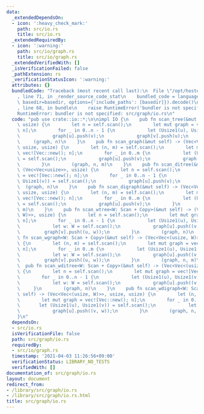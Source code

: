```yaml
---
data:
  _extendedDependsOn:
  - icon: ':heavy_check_mark:'
    path: src/io.rs
    title: src/io.rs
  _extendedRequiredBy:
  - icon: ':warning:'
    path: src/io/graph.rs
    title: src/io/graph.rs
  _extendedVerifiedWith: []
  _isVerificationFailed: false
  _pathExtension: rs
  _verificationStatusIcon: ':warning:'
  attributes: {}
  bundledCode: "Traceback (most recent call last):\n  File \"/opt/hostedtoolcache/Python/3.9.4/x64/lib/python3.9/site-packages/onlinejudge_verify/documentation/build.py\"\
    , line 71, in _render_source_code_stat\n    bundled_code = language.bundle(stat.path,\
    \ basedir=basedir, options={'include_paths': [basedir]}).decode()\n  File \"/opt/hostedtoolcache/Python/3.9.4/x64/lib/python3.9/site-packages/onlinejudge_verify/languages/user_defined.py\"\
    , line 68, in bundle\n    raise RuntimeError('bundler is not specified: {}'.format(path.as_posix()))\n\
    RuntimeError: bundler is not specified: src/graph/io.rs\n"
  code: "pub use crate::io::*;\n\nimpl IO {\n    pub fn scan_tree(&mut self) -> (Vec<Vec<usize>>,\
    \ usize) {\n        let n = self.scan();\n        let mut graph = vec![Vec::new();\
    \ n];\n        for _ in 0..n - 1 {\n            let (Usize1(u), Usize1(v)) = self.scan();\n\
    \            graph[u].push(v);\n            graph[v].push(u);\n        }\n   \
    \     (graph, n)\n    }\n    pub fn scan_graph(&mut self) -> (Vec<Vec<usize>>,\
    \ usize, usize) {\n        let (n, m) = self.scan();\n        let mut graph =\
    \ vec![Vec::new(); n];\n        for _ in 0..m {\n            let (Usize1(u), Usize1(v))\
    \ = self.scan();\n            graph[u].push(v);\n            graph[v].push(u);\n\
    \        }\n        (graph, n, m)\n    }\n    pub fn scan_ditree(&mut self) ->\
    \ (Vec<Vec<usize>>, usize) {\n        let n = self.scan();\n        let mut graph\
    \ = vec![Vec::new(); n];\n        for _ in 0..n - 1 {\n            let (Usize1(u),\
    \ Usize1(v)) = self.scan();\n            graph[u].push(v);\n        }\n      \
    \  (graph, n)\n    }\n    pub fn scan_digraph(&mut self) -> (Vec<Vec<usize>>,\
    \ usize, usize) {\n        let (n, m) = self.scan();\n        let mut graph =\
    \ vec![Vec::new(); n];\n        for _ in 0..m {\n            let (Usize1(u), Usize1(v))\
    \ = self.scan();\n            graph[u].push(v);\n        }\n        (graph, n,\
    \ m)\n    }\n    pub fn scan_wtree<W: Scan + Copy>(&mut self) -> (Vec<Vec<(usize,\
    \ W)>>, usize) {\n        let n = self.scan();\n        let mut graph = vec![Vec::new();\
    \ n];\n        for _ in 0..n - 1 {\n            let (Usize1(u), Usize1(v)) = self.scan();\n\
    \            let w: W = self.scan();\n            graph[u].push((v, w));\n   \
    \         graph[v].push((u, w));\n        }\n        (graph, n)\n    }\n    pub\
    \ fn scan_wgraph<W: Scan + Copy>(&mut self) -> (Vec<Vec<(usize, W)>>, usize, usize)\
    \ {\n        let (n, m) = self.scan();\n        let mut graph = vec![Vec::new();\
    \ n];\n        for _ in 0..m {\n            let (Usize1(u), Usize1(v)) = self.scan();\n\
    \            let w: W = self.scan();\n            graph[u].push((v, w));\n   \
    \         graph[v].push((u, w));\n        }\n        (graph, n, m)\n    }\n  \
    \  pub fn scan_wditree<W: Scan + Copy>(&mut self) -> (Vec<Vec<(usize, W)>>, usize)\
    \ {\n        let n = self.scan();\n        let mut graph = vec![Vec::new(); n];\n\
    \        for _ in 0..n - 1 {\n            let (Usize1(u), Usize1(v)) = self.scan();\n\
    \            let w: W = self.scan();\n            graph[u].push((v, w));\n   \
    \     }\n        (graph, n)\n    }\n    pub fn scan_wdigraph<W: Scan + Copy>(&mut\
    \ self) -> (Vec<Vec<(usize, W)>>, usize, usize) {\n        let (n, m) = self.scan();\n\
    \        let mut graph = vec![Vec::new(); n];\n        for _ in 0..m {\n     \
    \       let (Usize1(u), Usize1(v)) = self.scan();\n            let w: W = self.scan();\n\
    \            graph[u].push((v, w));\n        }\n        (graph, n, m)\n    }\n\
    }\n"
  dependsOn:
  - src/io.rs
  isVerificationFile: false
  path: src/graph/io.rs
  requiredBy:
  - src/io/graph.rs
  timestamp: '2021-04-03 11:26:56+09:00'
  verificationStatus: LIBRARY_NO_TESTS
  verifiedWith: []
documentation_of: src/graph/io.rs
layout: document
redirect_from:
- /library/src/graph/io.rs
- /library/src/graph/io.rs.html
title: src/graph/io.rs
---
```

